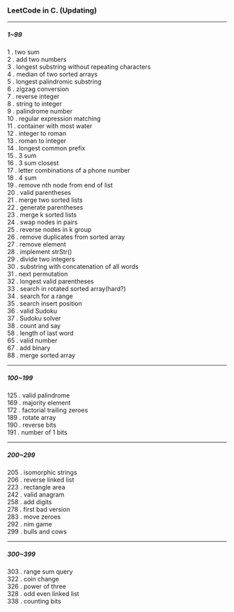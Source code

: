### LeetCode in C. (Updating)  

***  

##### 1~99  

1 . two sum  
2 . add two numbers  
3 . longest substring without repeating characters  
4 . median of two sorted arrays  
5 . longest palindromic substring  
6 . zigzag conversion  
7 . reverse integer  
8 . string to integer  
9 . palindrome number  
10 . regular expression matching  
11 . container with most water  
12 . integer to roman  
13 . roman to integer  
14 . longest common prefix  
15 . 3 sum  
16 . 3 sum closest  
17 . letter combinations of a phone number  
18 . 4 sum  
19 . remove nth node from end of list  
20 . valid parentheses  
21 . merge two sorted lists  
22 . generate parentheses  
23 . merge k sorted lists  
24 . swap nodes in pairs  
25 . reverse nodes in k group  
26 . remove duplicates from sorted array  
27 . remove element  
28 . implement strStr()  
29 . divide two integers  
30 . substring with concatenation of all words  
31 . next permutation  
32 . longest valid parentheses  
33 . search in rotated sorted array(hard?)  
34 . search for a range  
35 . search insert position  
36 . valid Sudoku  
37 . Sudoku solver  
38 . count and say  
58 . length of last word  
65 . valid number  
67 . add binary  
88 . merge sorted array  

***  

##### 100~199  

125 . valid palindrome  
169 . majority element  
172 . factorial trailing zeroes  
189 . rotate array  
190 . reverse bits  
191 . number of 1 bits  

***  

##### 200~299  

205 . isomorphic strings  
206 . reverse linked list  
223 . rectangle area  
242 . valid anagram  
258 . add digits  
278 . first bad version  
283 . move zeroes  
292 . nim game  
299 . bulls and cows  

***  

##### 300~399  

303 . range sum query  
322 . coin change  
326 . power of three  
328 . odd even linked list  
338 . counting bits  
